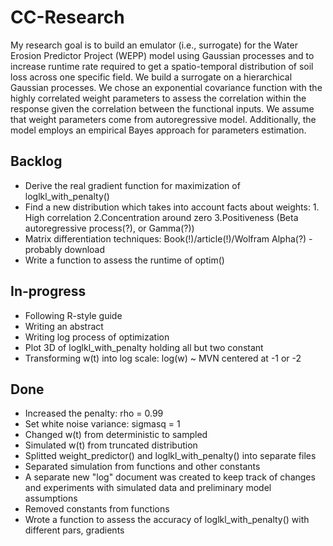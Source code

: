 # CC-Research

My research goal is to build an emulator (i.e., surrogate) for the Water Erosion Predictor Project (WEPP) model using Gaussian processes and to increase runtime rate required to get a spatio-temporal distribution of soil loss across one specific field. We build a surrogate on a hierarchical Gaussian processes. We chose an exponential covariance function with the highly correlated weight parameters to assess the correlation within the response given the correlation between the functional inputs. We assume that weight parameters come from autoregressive model. Additionally, the model employs an empirical Bayes approach for parameters estimation.




## Backlog
- Derive the real gradient function for maximization of loglkl_with_penalty()
- Find a new distribution which takes into account facts about weights: 1. High correlation 2.Concentration around zero 3.Positiveness (Beta autoregressive process(?), or Gamma(?))
- Matrix differentiation techniques: Book(!)/article(!)/Wolfram Alpha(?) - probably download
- Write a function to assess the runtime of optim()




## In-progress
- Following R-style guide
- Writing an abstract
- Writing log process of optimization
- Plot 3D of loglkl_with_penalty holding all but two constant
- Transforming w(t) into log scale: log(w) ~ MVN centered at -1 or -2




## Done
- Increased the penalty: rho = 0.99
- Set white noise variance: sigmasq = 1 
- Changed w(t) from deterministic to sampled
- Simulated w(t) from truncated distribution
- Splitted weight_predictor() and loglkl_with_penalty() into separate files
- Separated simulation from functions and other constants
- A separate new "log" document was created to keep track of changes and experiments with simulated data and preliminary model assumptions
- Removed constants from functions
- Wrote a function to assess the accuracy of loglkl_with_penalty() with different pars, gradients
